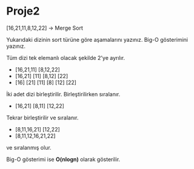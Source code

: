 # Proje2

[16,21,11,8,12,22] -> Merge Sort

Yukarıdaki dizinin sort türüne göre aşamalarını yazınız.
Big-O gösterimini yazınız.

Tüm dizi tek elemanlı olacak şekilde 2'ye ayrılır.

- [16,21,11] [8,12,22]
- [16,21] [11] [8,12] [22]
- [16] [21] [11] [8] [12] [22]

İki adet dizi birleştirilir. Birleştirilirken sıralanır.

- [16,21] [8,11] [12,22]

Tekrar birleştirilir ve sıralanır.

- [8,11,16,21] [12,22]
- [8,11,12,16,21,22]

ve sıralanmış olur.

Big-O gösterimi ise **O(nlogn)** olarak gösterilir.
